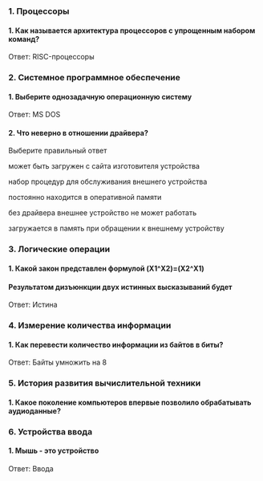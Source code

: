 ### 1. Процессоры
#### 1. Как называется архитектура процессоров с упрощенным набором команд?
Ответ: RISC-процессоры
### 2. Системное программное обеспечение
#### 1. Выберите однозадачную операционную систему
Ответ: MS DOS 
#### 2. Что неверно в отношении драйвера?
Выберите правильный ответ

может быть загружен с сайта изготовителя устройства

набор процедур для обслуживания внешнего устройства

постоянно находится в оперативной памяти

без драйвера внешнее устройство не может работать

загружается в память при обращении к внешнему устройству
### 3. Логические операции
#### 1. Какой закон представлен формулой (X1^X2)=(X2^X1)
#### Результатом дизъюнкции двух истинных высказываний будет
Ответ: Истина
### 4. Измерение количества информации
#### 1. Как перевести количество информации из байтов в биты?
Ответ: Байты умножить на 8
### 5. История развития вычислительной техники
#### 1. Какое поколение компьютеров впервые позволило обрабатывать аудиоданные?
### 6. Устройства ввода
#### 1. Мышь - это устройство
Ответ: Ввода